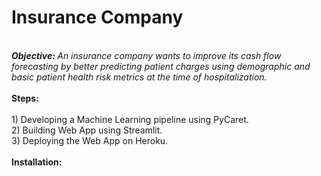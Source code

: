 <h1>Insurance Company</h1>
<br>
<i><b>Objective: </b>An insurance company wants to improve its cash flow forecasting by better predicting patient charges using demographic and basic patient health risk metrics at the time of hospitalization.</i>
<br><br>
<b>Steps: </b><br><br>
1) Developing a Machine Learning pipeline using PyCaret.<br>
2) Building Web App using Streamlit.<br>
3) Deploying the Web App on Heroku.<br>
<br>
<b>Installation:</b>